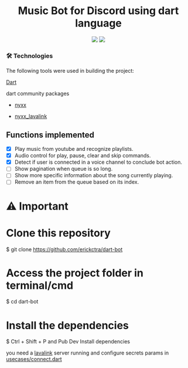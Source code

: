 <div align="center">
 <h1>Music Bot for Discord using dart language</h1> 

<img src="https://img.shields.io/badge/nyxx-pub.dev-blue">
<img src="https://img.shields.io/badge/nyxx__lavalink-pub.dev-blue">
</div>

### 🛠 Technologies

The following tools were used in building the project:


[Dart](https://dart.dev/) 

dart community packages

- [nyxx](https://pub.dev/packages/nyxx)

- [nyxx_lavalink](https://pub.dev/packages/nyxx_lavalink)

## Functions implemented  

- [X] Play music from youtube and recognize playlists.
- [X] Audio control for play, pause, clear and skip commands.
- [X] Detect if user is connected in a voice channel to conclude bot action.
- [ ] Show pagination when queue is so long.
- [ ] Show more specific information about the song currently playing.
- [ ] Remove an item from the queue based on its index.

# :warning: Important

# Clone this repository
$ git clone <https://github.com/erickctra/dart-bot>

# Access the project folder in terminal/cmd
$ cd dart-bot

# Install the dependencies
$ Ctrl + Shift + P and Pub Dev Install dependencies


 you need a [lavalink](https://github.com/freyacodes/Lavalink) server running and configure secrets params in [usecases/connect.dart](/bin/domain/usecases/connect.dart )
